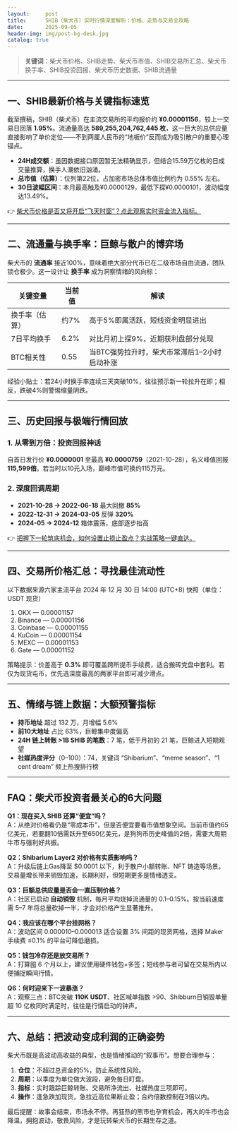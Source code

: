 ```yaml
---
layout:     post
title:      SHIB（柴犬币）实时行情深度解析：价格、走势与交易全攻略
date:       2025-09-05
header-img: img/post-bg-desk.jpg
catalog: true
---
```


> **关键词**：柴犬币价格、SHIB走势、柴犬币市值、SHIB交易所汇总、柴犬币换手率、SHIB投资回报、柴犬币历史数据、SHIB流通量

---

## 一、SHIB最新价格与关键指标速览

截至撰稿，SHIB（柴犬币）在主流交易所的平均报价约 **¥0.00001156**，较上一交易日回落 **1.95%**。流通量高达 **589,255,204,762,445 枚**，这一巨大的总供应量直接影响了单价定位——不到两厘人民币的“地板价”反而成为吸引散户的重要心理锚点。

- **24H成交额**：虽因数据接口原因暂无法精确显示，但结合15.59万亿枚的日成交量推算，换手人潮依旧汹涌。  
- **总市值（估算）**：位列第22位，占加密市场总体市值比例约为 0.55% 左右。  
- **30日波幅区间**：本月最高触及¥0.0000129，最低下探¥0.0000101，波动幅度达13.49%。  

👉 [柴犬币价格是否又将开启“飞天时窗”？点此观察实时资金流入指标。](https://okxdog.com/)

---

## 二、流通量与换手率：巨鲸与散户的博弈场

柴犬币的 **流通率** 接近100%，意味着绝大部分代币已在二级市场自由流通，团队锁仓极少。这一设计让 **换手率** 成为洞察情绪的风向标：

| 关键变量  | 当前值  | 解读 |
|-----------|---------|------|
| 换手率（估算） | 约7% | 高于5%即属活跃，短线资金明显进出 |
| 7日平均换手 | 6.2% | 对比月初上探9%，近期获利盘部分兑现 |
| BTC相关性 | 0.55 | 当BTC强势拉升时，柴犬币常滞后1–2小时启动补涨 |

经验小贴士：若24小时换手率连续三天突破10%，往往预示新一轮拉升在即；相反，跌破4%则警惕缩量阴跌。

---

## 三、历史回报与极端行情回放

### 1. 从零到万倍：投资回报神话  
自首日发行价 **¥0.0000001** 至最高 **¥0.0000759**（2021-10-28），名义峰值回报 **115,599倍**。若当时以10元入场，巅峰市值可换约115万元。

### 2. 深度回调周期  
- **2021-10-28 → 2022-06-18** 最大回撤 **85%**  
- **2022-12-31 → 2024-03-05** 反弹 **320%**  
- **2024-05 → 2024-12** 箱体震荡，底部逐步抬高

👉 [把握下一轮筑底机会，如何设置止损止盈点？实战策略一键直达。](https://okxdog.com/)

---

## 四、交易所价格汇总：寻找最佳流动性

以下数据来源六家主流平台 2024 年 12 月 30 日 14:00 (UTC+8) 快照（单位：USDT 现货）

1. OKX — 0.00001157  
2. Binance — 0.00001156  
3. Coinbase — 0.00001155  
4. KuCoin — 0.00001154  
5. MEXC — 0.00001153  
6. Gate — 0.00001152  

策略提示：价差高于 **0.3%** 即可覆盖跨所提币手续费，适合搬砖党盘中套利。若仅为现货屯币，优先选深度最高的两家平台即可减少滑点。

---

## 五、情绪与链上数据：大额预警指标

- **持币地址** 超过 132 万，月增幅 5.6%  
- **前10大地址** 占比 63%，巨鲸集中度偏高  
- **24H 链上转账 >1B SHIB 的笔数**：7 笔，低于月初的 21 笔，巨鲸进入短期观望  
- **社媒热度评分**（0–100）：74，关键词 “Shibarium”、“meme season”、“1 cent dream” 频上热搜排行榜

---

## FAQ：柴犬币投资者最关心的6大问题

**Q1：现在买入 SHIB 还算“便宜”吗？**  
A：从绝对价格看仍是“零成本币”，但是否便宜要看市值想象空间。当前市值约65亿美元，若要翻10倍需跃升至650亿美元，是狗狗币历史峰值的2倍，需要大周期牛市与强利好共振。

**Q2：Shibarium Layer2 对价格有实质影响吗？**  
A：升级后链上Gas降至 $0.0001 以下，利于散户小额转账、NFT 铸造等场景。交易量增长带来销毁加速，长期利好，但短期更多是情绪透支。

**Q3：巨额总供应量是否会一直压制价格？**  
A：社区已启动 **自动销毁** 机制，每月平均烧掉流通量的 0.1–0.15%。按当前速度需 5–7 年将总量砍掉一半，才会对价格产生显著推升。

**Q4：我应该在哪个平台挂网格？**  
A：波动区间 0.000010–0.000013 适合设置 3% 间距的现货网格，选择 Maker 手续费 ≤0.1% 的平台可降低磨损。

**Q5：钱包冷存还是放交易所？**  
A：打算囤 6 个月以上，建议使用硬件钱包+多签；短线参与者可留在交易所内以便捕捉瞬间行情。

**Q6：何时迎来下一波暴涨？**  
A：观察三点：BTC突破 **110K USDT**、社区喊单指数 >90、Shibburn日销毁单量超 10 亿枚同时满足时，往往是行情启动的钟声。

---

## 六、总结：把波动变成利润的正确姿势

柴犬币既是高波动高收益的典型，也是情绪推动的“叙事币”。想要合理参与：

1. **仓位**：不超过总资金的5%，防止系统性风险。  
2. **周期**：以季度为单位做大波段，避免每日盯盘。  
3. **指标**：实时跟踪巨鲸转账、交易所净流出、社媒热度三项即可。  
4. **操作**：逢急跌加现货，急拉近高位果断止盈；合约倍数控制在3倍以内。

最后提醒：故事会结束，市场永不停。再狂热的熊市也孕育机会，再大的牛市也会降温，拥抱波动，敬畏风险，才是玩转柴犬币的长期生存之道。
